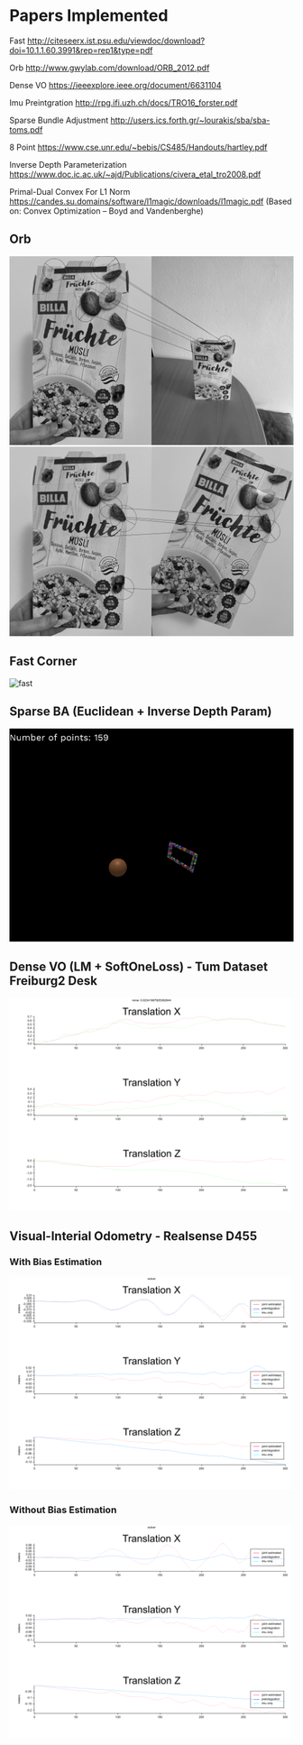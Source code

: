 # Papers Implemented
Fast http://citeseerx.ist.psu.edu/viewdoc/download?doi=10.1.1.60.3991&rep=rep1&type=pdf

Orb http://www.gwylab.com/download/ORB_2012.pdf

Dense VO https://ieeexplore.ieee.org/document/6631104

Imu Preintgration http://rpg.ifi.uzh.ch/docs/TRO16_forster.pdf

Sparse Bundle Adjustment http://users.ics.forth.gr/~lourakis/sba/sba-toms.pdf

8 Point https://www.cse.unr.edu/~bebis/CS485/Handouts/hartley.pdf

Inverse Depth Parameterization https://www.doc.ic.ac.uk/~ajd/Publications/civera_etal_tro2008.pdf

Primal-Dual Convex For L1 Norm https://candes.su.domains/software/l1magic/downloads/l1magic.pdf (Based on: Convex Optimization – Boyd and Vandenberghe)

## Orb
![billa_cereal_far](doc/cereal_far.png)![billa_cereal_tilted](doc/cereal_tilted.png)

## Fast Corner
![fast](doc/lenna_fast.png)

## Sparse BA (Euclidean + Inverse Depth Param)
![ba](doc/ba_3dv_50.gif)

## Dense VO (LM + SoftOneLoss) - Tum Dataset Freiburg2 Desk

![dense](doc/freiburg2_desk_0_max_its_800_w_true_l_SoftOneLoss_+1e-16_lm_max_norm_eps_+1e-10_delta_eps_+1e-10_t_+1e-6_t_+1e-3_t_+1e-3_t_+1e0_s_0.01_o_4_b_true_br_1_neg_d_false.png)

## Visual-Interial Odometry - Realsense D455

### With Bias Estimation
![vi_bias](doc/d455_all_simple_trans_imu_max_its_100_w_true_HuberLossForPos_+1e-16_l_SoftOneLoss_+1e-16_lm_max_norm_eps_+1e-10_delta_eps_+1e-10_t_+1e-6_t_+1e-3_t_+1e-3_convert_to_cam_coords_true_bias_30e4.png)

### Without Bias Estimation
![vi](doc/d455_all_simple_trans_imu_max_its_800_w_true_HuberLossForPos_+1e-16_l_SoftOneLoss_+1e-16_lm_max_norm_eps_+1e-10_delta_eps_+1e-10_t_+1e-6_t_+1e-3_t_+1e-3_convert_to_cam_coords_true.png)

